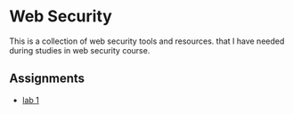 # Web Security
This is a collection of web security tools and resources. that I have needed during studies in web security course.

## Assignments
* [lab 1](./assignments/lab-1/README.md)